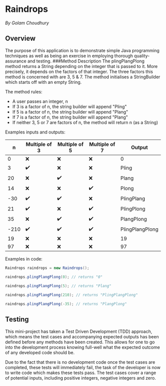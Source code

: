 # Raindrops
*By Golam Choudhury*
## Overview 
The purpose of this application is to demonstrate simple Java programming techniques as well as
being an exercise in employing thorough quality-assurance and testing.
###Method Description
The plingPlangPlong method returns a String depending on the integer that is passed to it. More 
precisely, it depends on the factors of that integer. The three factors this method is concerned 
with are 3, 5 & 7. The method initialises a StringBuilder which starts off with an empty String.

The method rules:
- A user passes an integer, n
- If 3 is a factor of n, the string builder will append "Pling"
- If 5 is a factor of n, the string builder will append "Plang"
- If 7 is a factor of n, the string builder will append "Plang"
- If neither 3, 5 or 7 are factors of n, the method will return n (as a String)

Examples inputs and outputs:

| **n** | **Multiple of 3** | **Multiple of 5** | **Multiple of 7** | **Output**      |
|-------|-------------------|-------------------|-------------------|-----------------|
|   0   |         ❌         |         ❌         |         ❌         |        0        |
|   3   |         ✔️         |         ❌         |         ❌         |      Pling      |
|   20  |         ❌         |         ✔️         |         ❌         |      Plang      |
|   14  |         ❌         |         ❌         |         ✔️         |      Plong      |
|  -30  |         ✔️         |         ✔️         |         ❌         |    PlingPlang   |
|   21  |         ✔️         |         ❌         |         ✔️         |    PlingPlong   |
|   35  |         ❌         |         ✔️         |         ✔️         |    PlangPlong   |
|  -210 |         ✔️         |         ✔️         |         ✔️         | PlingPlangPlong |
|   19  |         ❌         |         ❌         |         ❌         |        19       |
|   97  |         ❌         |         ❌         |         ❌         |        97       |

Examples in code:
```java
Raindrops raindrops = new Raindrops();

raindrops.plingPlangPlong(0); // returns "0"
        
raindrops.plingPlangPlong(5); // returns "Plang"

raindrops.plingPlangPlong(210); // returns "PlingPlangPlong"

raindrops.plingPlangPlong(-35); // returns "PlangPlong"
```
## Testing
This mini-project has taken a Test Driven Development (TDD) approach, which means the test cases
and accompanying expected outputs has been defined before any methods have been created. This 
allows for one to go into the development process knowing full-well what the expected outcome of
any developed code should be. 

Due to the fact that there is no development code once the test cases are completed, these tests
will immediately fail, the task of the developer is now to write code which makes these tests 
pass.
The test cases cover a range of potential inputs, including positive integers, negative integers 
and zero.
